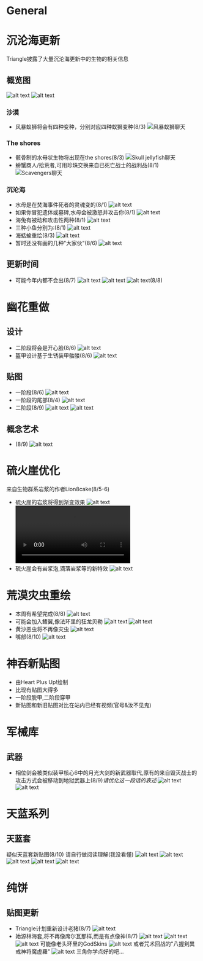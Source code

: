 # General

# 沉沦海更新
Triangle披露了大量沉沦海更新中的生物的相关信息
## 概览图
![alt text](../Themed/SSO/image_SSOCreatures.png)
![alt text](../Themed/SSO/image_SSOCreaturesWithName.png)
### 沙漠
- 风暴蚁狮将会有四种变种，分别对应四种蚁狮变种(8/3)
  ![风暴蚁狮聊天](../Themed/SSO/text_antlion.png)
### The shores
- 骸骨制的水母状生物将出现在the shores(8/3)
  ![Skull jellyfish聊天](../Themed/SSO/text_skullJellyfish.png)
- 螃蟹商人/拾荒者,可用珍珠交换来自已死亡战士的战利品(8/1)
  ![Scavengers聊天](../Themed/SSO/text_scavenger.png)
### 沉沦海
- 水母是在焚海事件死者的灵魂变的(8/1)
  ![alt text](../Themed/SSO/image_ghostBell.png)
- 如果你冒犯遗体或墓碑,水母会被激怒并攻击你(8/1)
  ![alt text](../Themed/SSO/text_ghostBell.png)
- 海兔有被动和攻击性两种(8/1)
  ![alt text](../Themed/SSO/text_slugs.png)
- 三种小鱼分别为:(8/1)
  ![alt text](../Themed/SSO/image_fishes.png)
- 海蛞蝓重绘(8/3)
  ![alt text](../Themed/SSO/image_seaFloaty.png)
- 暂时还没有画的几种"大家伙"(8/6)
  ![alt text](../Themed/SSO/text_bigGuys.png)
## 更新时间
- 可能今年内都不会出(8/7)
  ![alt text](../Themed/SSO/text_updateTime.png)
  ![alt text](../Themed/SSO/text_updateTime2.png)
  ![alt text](../Themed/SSO/text_progressAug8.png)(8/8)

# 幽花重做
## 设计
- 二阶段将会是开心脸(8/6)
  ![alt text](../Themed/Polter/text_polterP2.png)
- 盔甲设计基于生锈装甲骷髅(8/6)
  ![alt text](../Themed/Polter/text_rustyBones.png)

## 贴图
- 一阶段(8/6)
  ![alt text](../Themed/Polter/image_polterP1.png)
- 一阶段的尾部(8/4)
  ![alt text](../Themed/Polter/image_polterP1Tail.png)
- 二阶段(8/9)
  ![alt text](../Themed/Polter/image_PolterP2.png)
  ![alt text](../Themed/Polter/text_polterP2.png)

## 概念艺术
- (8/9)
  ![alt text](../Themed/Polter/image_polterConcept.png)

# 硫火崖优化
来自生物群系岩浆的作者Lion8cake(8/5-6)
- 硫火崖的岩浆将得到渐变效果
  ![alt text](../Themed/Others/image_cragsLava.png)<video controls src="../Themed/Others/CragsLava.mp4" title="Title"></video>
- 硫火崖会有岩浆泡,滴落岩浆等的新特效
  ![alt text](../Themed/Others/CragsLavaEffects.gif)

# 荒漠灾虫重绘
- 本周有希望完成(8/8)
  ![alt text](../Themed/DS/text_DS.png)
- 可能会加入鳍翼,像法环里的狂龙贝勒
  ![alt text](../Themed/DS/text_DSFin.png)
  ![alt text](../Themed/DS/image_Bayle.png)
- 黄沙恶虫将不再像灾虫
  ![alt text](../Themed/DS/text_DSSon.png)
- 嘴部(8/10)
  ![alt text](../Themed/DS/image_DSMouth.png)

# 神吞新贴图
- 由Heart Plus Up!绘制
- 比现有贴图大得多
- 一阶段脱甲,二阶段穿甲
- 新贴图和新旧贴图对比在站内已经有视频(官号&汝不见鬼)

# 军械库
## 武器
- 相位剑会被类似装甲核心6中的月光大剑的新武器取代,原有的来自毁灭战士的攻击方式会被移动到地狱武器上(8/9)*请优化这一段话的表述*
  ![alt text](../Themed/Arsenal/text_phaseSlayer.png)
  ![alt text](../Themed/Arsenal/text_phaseSlayer2.png)

# 天蓝系列
## 天蓝套
疑似天蓝套新贴图(8/10)
请自行做阅读理解(我没看懂)
![alt text](../Themed/Armor_Rework/image_aerospec.png)
![alt text](../Themed/Armor_Rework/text_aerospec.png)
![alt text](../Themed/Armor_Rework/text_aerospec2.png)
![alt text](../Themed/Armor_Rework/text_aerospec3.png)
![alt text](../Themed/Armor_Rework/text_aerospec4.png)

# 纯饼

## 贴图更新
- Triangle计划重新设计老猪(8/7)
  ![alt text](text_oldDuke.png)
- 始源林海套,将不再像席尔瓦那样,而是有点像神(8/7)
  ![alt text](../Themed/Armor_Rework/text_silva.png)
  ![alt text](../Themed/Armor_Rework/text_silva2.png)
  ![alt text](../Themed/Armor_Rework/text_silva3.png)
  可能像老头环里的GodSkins
  ![alt text](../Themed/Armor_Rework/image_godSkins.png)
  或者咒术回战的"八握剣異戒神将魔虚羅"
  ![alt text](../Themed/Armor_Rework/image_mahoraga.png)
  三角你学点好的吧...